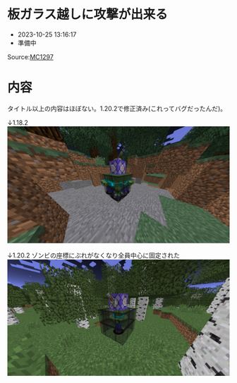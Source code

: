 # 板ガラス越しに攻撃が出来る
-   2023-10-25 13:16:17
-   準備中

Source:[MC1297](https://bugs.mojang.com/browse/MC-1297)


# 内容
タイトル以上の内容はほぼない。1.20.2で修正済み(これってバグだったんだ)。

↓1.18.2
![](2023-10-25-13-20-02.png)


↓1.20.2 ゾンビの座標にぶれがなくなり全員中心に固定された
![](2023-10-25-13-20-32.png)

